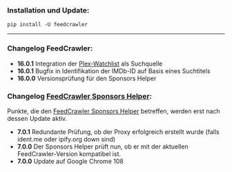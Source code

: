 ### Installation und Update:

`pip install -U feedcrawler`

---

### Changelog FeedCrawler:

- **16.0.1** Integration der [Plex-Watchlist](https://support.plex.tv/articles/universal-watchlist/) als Suchquelle
- **16.0.1** Bugfix in Identifikation der IMDb-ID auf Basis eines Suchtitels
- **16.0.0** Versionsprüfung für den Sponsors Helper

### Changelog [FeedCrawler Sponsors Helper](https://github.com/rix1337/FeedCrawler/wiki/5.-FeedCrawler-Sponsors-Helper):

Punkte, die den [FeedCrawler Sponsors Helper](https://github.com/rix1337/RSScrawler/wiki/5.-FeedCrawler-Sponsors-Helper)
betreffen, werden erst nach dessen Update aktiv.

- **7.0.1** Redundante Prüfung, ob der Proxy erfolgreich erstellt wurde (falls ident.me oder ipify.org down sind)
- **7.0.0** Der Sponsors Helper prüft nun, ob er mit der aktuellen FeedCrawler-Version kompatibel ist.
- **7.0.0** Update auf Google Chrome 108
